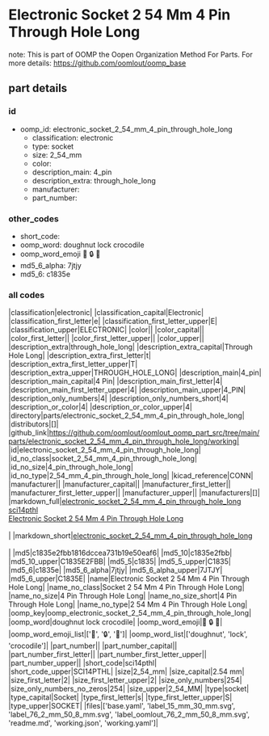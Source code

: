 # Electronic Socket 2 54 Mm 4 Pin Through Hole Long  

note: This is part of OOMP the Oopen Organization Method For Parts. For more details: https://github.com/oomlout/oomp_base

##  part details





### id
* oomp_id: electronic_socket_2_54_mm_4_pin_through_hole_long
  * classification: electronic
  * type: socket
  * size: 2_54_mm
  * color: 
  * description_main: 4_pin
  * description_extra: through_hole_long
  * manufacturer: 
  * part_number: 

### other_codes
* short_code: 
* oomp_word: doughnut lock crocodile
* oomp_word_emoji :doughnut: :lock: :crocodile:
* md5_6_alpha: 7jtjy
* md5_6: c1835e

### all codes 
|classification|electronic|
|classification_capital|Electronic|
|classification_first_letter|e|
|classification_first_letter_upper|E|
|classification_upper|ELECTRONIC|
|color||
|color_capital||
|color_first_letter||
|color_first_letter_upper||
|color_upper||
|description_extra|through_hole_long|
|description_extra_capital|Through Hole Long|
|description_extra_first_letter|t|
|description_extra_first_letter_upper|T|
|description_extra_upper|THROUGH_HOLE_LONG|
|description_main|4_pin|
|description_main_capital|4 Pin|
|description_main_first_letter|4|
|description_main_first_letter_upper|4|
|description_main_upper|4_PIN|
|description_only_numbers|4|
|description_only_numbers_short|4|
|description_or_color|4|
|description_or_color_upper|4|
|directory|parts/electronic_socket_2_54_mm_4_pin_through_hole_long|
|distributors|[]|
|github_link|https://github.com/oomlout/oomlout_oomp_part_src/tree/main/parts/electronic_socket_2_54_mm_4_pin_through_hole_long/working|
|id|electronic_socket_2_54_mm_4_pin_through_hole_long|
|id_no_class|socket_2_54_mm_4_pin_through_hole_long|
|id_no_size|4_pin_through_hole_long|
|id_no_type|2_54_mm_4_pin_through_hole_long|
|kicad_reference|CONN|
|manufacturer||
|manufacturer_capital||
|manufacturer_first_letter||
|manufacturer_first_letter_upper||
|manufacturer_upper||
|manufacturers|[]|
|markdown_full|[electronic_socket_2_54_mm_4_pin_through_hole_long](https://github.com/oomlout/oomlout_oomp_part_src/tree/main/parts/electronic_socket_2_54_mm_4_pin_through_hole_long/working)<br>[sci14pthl](https://github.com/oomlout/oomlout_oomp_part_src/tree/main/parts/electronic_socket_2_54_mm_4_pin_through_hole_long/working)<br>[Electronic Socket 2 54 Mm 4 Pin Through Hole Long](https://github.com/oomlout/oomlout_oomp_part_src/tree/main/parts/electronic_socket_2_54_mm_4_pin_through_hole_long/working)<br><br>|
|markdown_short|[electronic_socket_2_54_mm_4_pin_through_hole_long](https://github.com/oomlout/oomlout_oomp_part_src/tree/main/parts/electronic_socket_2_54_mm_4_pin_through_hole_long/working)<br><br>|
|md5|c1835e2fbb1816dccea731b19e50eaf6|
|md5_10|c1835e2fbb|
|md5_10_upper|C1835E2FBB|
|md5_5|c1835|
|md5_5_upper|C1835|
|md5_6|c1835e|
|md5_6_alpha|7jtjy|
|md5_6_alpha_upper|7JTJY|
|md5_6_upper|C1835E|
|name|Electronic Socket 2 54 Mm 4 Pin Through Hole Long|
|name_no_class|Socket 2 54 Mm 4 Pin Through Hole Long|
|name_no_size|4 Pin Through Hole Long|
|name_no_size_short|4 Pin Through Hole Long|
|name_no_type|2 54 Mm 4 Pin Through Hole Long|
|oomp_key|oomp_electronic_socket_2_54_mm_4_pin_through_hole_long|
|oomp_word|doughnut lock crocodile|
|oomp_word_emoji|:doughnut: :lock: :crocodile:|
|oomp_word_emoji_list|[':doughnut:', ':lock:', ':crocodile:']|
|oomp_word_list|['doughnut', 'lock', 'crocodile']|
|part_number||
|part_number_capital||
|part_number_first_letter||
|part_number_first_letter_upper||
|part_number_upper||
|short_code|sci14pthl|
|short_code_upper|SCI14PTHL|
|size|2_54_mm|
|size_capital|2.54 mm|
|size_first_letter|2|
|size_first_letter_upper|2|
|size_only_numbers|254|
|size_only_numbers_no_zeros|254|
|size_upper|2_54_MM|
|type|socket|
|type_capital|Socket|
|type_first_letter|s|
|type_first_letter_upper|S|
|type_upper|SOCKET|
|files|['base.yaml', 'label_15_mm_30_mm.svg', 'label_76_2_mm_50_8_mm.svg', 'label_oomlout_76_2_mm_50_8_mm.svg', 'readme.md', 'working.json', 'working.yaml']|

